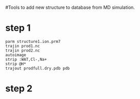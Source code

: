 #Tools to add new structure to database from MD simulation.

# step 1
```
parm structure1.ion.prm7
trajin prod1.nc  
trajin prod2.nc
autoimage
strip :WAT,Cl-,Na+
strip @H* 
trajout prodfull.dry.pdb pdb
```

# step 2

